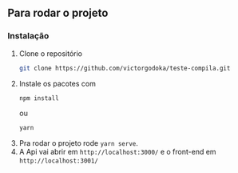 ## Para rodar o projeto

### Instalação

1. Clone o repositório
   ```sh
   git clone https://github.com/victorgodoka/teste-compila.git
   ```
2. Instale os pacotes com
   ```sh
   npm install
   ```
   ou
   ```sh
   yarn
   ```
3. Pra rodar o projeto rode `yarn serve`. 
4. A Api vai abrir em `http://localhost:3000/` e o front-end em `http://localhost:3001/`
